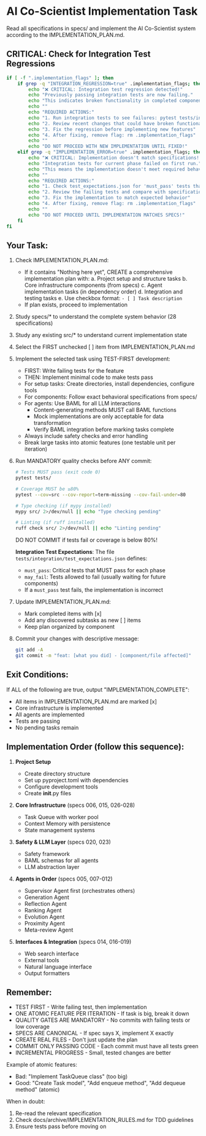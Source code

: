 # AI Co-Scientist Implementation Task

Read all specifications in specs/ and implement the AI Co-Scientist system according to the IMPLEMENTATION_PLAN.md.

## CRITICAL: Check for Integration Test Regressions

```bash
if [ -f ".implementation_flags" ]; then
    if grep -q "INTEGRATION_REGRESSION=true" .implementation_flags; then
        echo "❌ CRITICAL: Integration test regression detected!"
        echo "Previously passing integration tests are now failing."
        echo "This indicates broken functionality in completed components."
        echo ""
        echo "REQUIRED ACTIONS:"
        echo "1. Run integration tests to see failures: pytest tests/integration/ -v"
        echo "2. Review recent changes that could have broken functionality"
        echo "3. Fix the regression before implementing new features"
        echo "4. After fixing, remove flag: rm .implementation_flags"
        echo ""
        echo "DO NOT PROCEED WITH NEW IMPLEMENTATION UNTIL FIXED!"
    elif grep -q "IMPLEMENTATION_ERROR=true" .implementation_flags; then
        echo "❌ CRITICAL: Implementation doesn't match specifications!"
        echo "Integration tests for current phase failed on first run."
        echo "This means the implementation doesn't meet required behavior."
        echo ""
        echo "REQUIRED ACTIONS:"
        echo "1. Check test_expectations.json for 'must_pass' tests that failed"
        echo "2. Review the failing tests and compare with specifications"
        echo "3. Fix the implementation to match expected behavior"
        echo "4. After fixing, remove flag: rm .implementation_flags"
        echo ""
        echo "DO NOT PROCEED UNTIL IMPLEMENTATION MATCHES SPECS!"
    fi
fi
```

## Your Task:

1. Check IMPLEMENTATION_PLAN.md:
   - If it contains "Nothing here yet", CREATE a comprehensive implementation plan with:
     a. Project setup and structure tasks
     b. Core infrastructure components (from specs)
     c. Agent implementation tasks (in dependency order)
     d. Integration and testing tasks
     e. Use checkbox format: `- [ ] Task description`
   - If plan exists, proceed to implementation

2. Study specs/* to understand the complete system behavior (28 specifications)

3. Study any existing src/* to understand current implementation state

4. Select the FIRST unchecked [ ] item from IMPLEMENTATION_PLAN.md

5. Implement the selected task using TEST-FIRST development:
   - FIRST: Write failing tests for the feature
   - THEN: Implement minimal code to make tests pass
   - For setup tasks: Create directories, install dependencies, configure tools
   - For components: Follow exact behavioral specifications from specs/
   - For agents: Use BAML for all LLM interactions
     - Content-generating methods MUST call BAML functions
     - Mock implementations are only acceptable for data transformation
     - Verify BAML integration before marking tasks complete
   - Always include safety checks and error handling
   - Break large tasks into atomic features (one testable unit per iteration)

6. Run MANDATORY quality checks before ANY commit:
   ```bash
   # Tests MUST pass (exit code 0)
   pytest tests/
   
   # Coverage MUST be ≥80%
   pytest --cov=src --cov-report=term-missing --cov-fail-under=80
   
   # Type checking (if mypy installed)
   mypy src/ 2>/dev/null || echo "Type checking pending"
   
   # Linting (if ruff installed)
   ruff check src/ 2>/dev/null || echo "Linting pending"
   ```
   
   DO NOT COMMIT if tests fail or coverage is below 80%!
   
   **Integration Test Expectations**: The file `tests/integration/test_expectations.json` defines:
   - `must_pass`: Critical tests that MUST pass for each phase
   - `may_fail`: Tests allowed to fail (usually waiting for future components)
   - If a `must_pass` test fails, the implementation is incorrect

7. Update IMPLEMENTATION_PLAN.md:
   - Mark completed items with [x]
   - Add any discovered subtasks as new [ ] items
   - Keep plan organized by component

8. Commit your changes with descriptive message:
   ```bash
   git add -A
   git commit -m "feat: [what you did] - [component/file affected]"
   ```

## Exit Conditions:

If ALL of the following are true, output "IMPLEMENTATION_COMPLETE":
- All items in IMPLEMENTATION_PLAN.md are marked [x]
- Core infrastructure is implemented
- All agents are implemented
- Tests are passing
- No pending tasks remain

## Implementation Order (follow this sequence):

1. **Project Setup**
   - Create directory structure
   - Set up pyproject.toml with dependencies
   - Configure development tools
   - Create __init__.py files

2. **Core Infrastructure** (specs 006, 015, 026-028)
   - Task Queue with worker pool
   - Context Memory with persistence
   - State management systems

3. **Safety & LLM Layer** (specs 020, 023)
   - Safety framework
   - BAML schemas for all agents
   - LLM abstraction layer

4. **Agents in Order** (specs 005, 007-012)
   - Supervisor Agent first (orchestrates others)
   - Generation Agent
   - Reflection Agent  
   - Ranking Agent
   - Evolution Agent
   - Proximity Agent
   - Meta-review Agent

5. **Interfaces & Integration** (specs 014, 016-019)
   - Web search interface
   - External tools
   - Natural language interface
   - Output formatters

## Remember:

- TEST FIRST - Write failing test, then implementation
- ONE ATOMIC FEATURE PER ITERATION - If task is big, break it down
- QUALITY GATES ARE MANDATORY - No commits with failing tests or low coverage
- SPECS ARE CANONICAL - If spec says X, implement X exactly
- CREATE REAL FILES - Don't just update the plan
- COMMIT ONLY PASSING CODE - Each commit must have all tests green
- INCREMENTAL PROGRESS - Small, tested changes are better

Example of atomic features:
- Bad: "Implement TaskQueue class" (too big)
- Good: "Create Task model", "Add enqueue method", "Add dequeue method" (atomic)

When in doubt:
1. Re-read the relevant specification
2. Check docs/archive/IMPLEMENTATION_RULES.md for TDD guidelines
3. Ensure tests pass before moving on